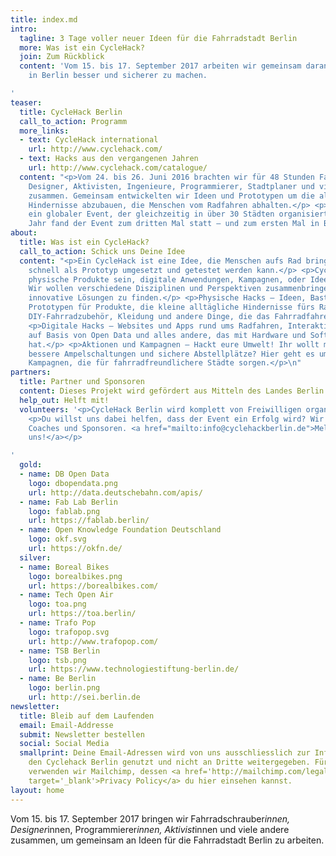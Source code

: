 ```yaml
---
title: index.md
intro:
  tagline: 3 Tage voller neuer Ideen für die Fahrradstadt Berlin
  more: Was ist ein CycleHack?
  join: Zum Rückblick
  content: 'Vom 15. bis 17. September 2017 arbeiten wir gemeinsam daran, Radfahren
    in Berlin besser und sicherer zu machen.

'
teaser:
  title: CycleHack Berlin
  call_to_action: Programm
  more_links:
  - text: CycleHack international
    url: http://www.cyclehack.com/
  - text: Hacks aus den vergangenen Jahren
    url: http://www.cyclehack.com/catalogue/
  content: "<p>Vom 24. bis 26. Juni 2016 brachten wir für 48 Stunden Fahrradschrauber,
    Designer, Aktivisten, Ingenieure, Programmierer, Stadtplaner und viele andere
    zusammen. Gemeinsam entwickelten wir Ideen und Prototypen um die alltäglichen
    Hindernisse abzubauen, die Menschen vom Radfahren abhalten.</p> <p>CycleHack ist
    ein globaler Event, der gleichzeitig in über 30 Städten organisiert wird. In diesem
    Jahr fand der Event zum dritten Mal statt – und zum ersten Mal in Berlin.</p>\n"
about:
  title: Was ist ein CycleHack?
  call_to_action: Schick uns Deine Idee
  content: "<p>Ein CycleHack ist eine Idee, die Menschen aufs Rad bringen soll und
    schnell als Prototyp umgesetzt und getestet werden kann.</p> <p>CycleHacks können
    physische Produkte sein, digitale Anwendungen, Kampagnen, oder Ideen zur Fahrradinfrastruktur.
    Wir wollen verschiedene Disziplinen und Perspektiven zusammenbringen, um gemeinsam
    innovative Lösungen zu finden.</p> <p>Physische Hacks – Ideen, Basteleien und
    Prototypen für Produkte, die kleine alltägliche Hindernisse fürs Radfahren abbauen:
    DIY-Fahrradzubehör, Kleidung und andere Dinge, die das Fahrradfahren besser machen.</p>
    <p>Digitale Hacks – Websites und Apps rund ums Radfahren, Interaktive Visualisierungen
    auf Basis von Open Data und alles andere, das mit Hardware und Software zu tun
    hat.</p> <p>Aktionen und Kampagnen – Hackt eure Umwelt! Ihr wollt mehr Fahrradwege,
    bessere Ampelschaltungen und sichere Abstellplätze? Hier geht es um Aktionen und
    Kampagnen, die für fahrradfreundlichere Städte sorgen.</p>\n"
partners:
  title: Partner und Sponsoren
  content: Dieses Projekt wird gefördert aus Mitteln des Landes Berlin.
  help_out: Helft mit!
  volunteers: '<p>CycleHack Berlin wird komplett von Freiwilligen organisiert.</p>
    <p>Du willst uns dabei helfen, dass der Event ein Erfolg wird? Wir suchen Helfer,
    Coaches und Sponsoren. <a href="mailto:info@cyclehackberlin.de">Melde dich bei
    uns!</a></p>

'
  gold:
  - name: DB Open Data
    logo: dbopendata.png
    url: http://data.deutschebahn.com/apis/
  - name: Fab Lab Berlin
    logo: fablab.png
    url: https://fablab.berlin/
  - name: Open Knowledge Foundation Deutschland
    logo: okf.svg
    url: https://okfn.de/
  silver:
  - name: Boreal Bikes
    logo: borealbikes.png
    url: https://borealbikes.com/
  - name: Tech Open Air
    logo: toa.png
    url: https://toa.berlin/
  - name: Trafo Pop
    logo: trafopop.svg
    url: http://www.trafopop.com/
  - name: TSB Berlin
    logo: tsb.png
    url: https://www.technologiestiftung-berlin.de/
  - name: Be Berlin
    logo: berlin.png
    url: http://sei.berlin.de
newsletter:
  title: Bleib auf dem Laufenden
  email: Email-Addresse
  submit: Newsletter bestellen
  social: Social Media
  smallprint: Deine Email-Adressen wird von uns ausschliesslich zur Information über
    den Cyclehack Berlin genutzt und nicht an Dritte weitergegeben. Für diesen Verteiler
    verwenden wir Mailchimp, dessen <a href='http://mailchimp.com/legal/privacy/'
    target='_blank'>Privacy Policy</a> du hier einsehen kannst.
layout: home
---
```


Vom 15. bis 17. September 2017 bringen wir Fahrradschrauber*innen, Designer*innen, Programmierer*innen, Aktivist*innen und viele andere zusammen, um gemeinsam an Ideen für die Fahrradstadt Berlin zu arbeiten.
